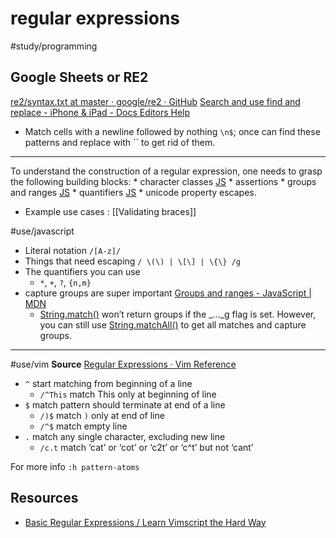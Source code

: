 # regular expressions
#study/programming
## Google Sheets or RE2
[re2/syntax.txt at master · google/re2 · GitHub](https://github.com/google/re2/blob/master/doc/syntax.txt)
[Search and use find and replace - iPhone & iPad - Docs Editors Help](https://support.google.com/docs/answer/62754?p=spreadsheets_find_replace&visit_id=637428810807385038-1405734979&rd=1)
* Match cells with a newline followed by nothing  `\n$`; once can find these patterns and replace with `` to get rid of them.
- - - -

To understand the construction of a regular expression, one needs to grasp  the following building blocks:
	* character classes [JS](https://developer.mozilla.org/en-US/docs/Web/JavaScript/Guide/Regular_Expressions/Character_Classes)
	* assertions
	* groups and ranges [JS](https://developer.mozilla.org/en-US/docs/Web/JavaScript/Guide/Regular_Expressions/Groups_and_Ranges)
	* quantifiers [JS](https://developer.mozilla.org/en-US/docs/Web/JavaScript/Guide/Regular_Expressions/Quantifiers)
	* unicode property escapes.
* Example use cases : [[Validating braces]]

#use/javascript

* Literal notation `/[A-z]/`
* Things that need escaping `/ \(\) | \[\] | \{\} /g`
* The quantifiers you can use
	* `*`, `+`, `?`, `{n,m}`
* capture groups are super important [Groups and ranges - JavaScript | MDN](https://developer.mozilla.org/en-US/docs/Web/JavaScript/Guide/Regular_Expressions/Groups_and_Ranges)
	* [String.match()](https://developer.mozilla.org/en-US/docs/Web/JavaScript/Reference/Global_Objects/String/match)  won’t return groups if the _…_g flag is set. However, you can still use  [String.matchAll()](https://developer.mozilla.org/en-US/docs/Web/JavaScript/Reference/Global_Objects/String/matchAll)  to get all matches and capture groups.

- - - -
#use/vim
**Source** [Regular Expressions · Vim Reference](https://learnbyexample.gitbooks.io/vim-reference/content/Regular_Expressions.html) 

* `^` start matching from beginning of a line
	* `/^This` match This only at beginning of line
* `$` match pattern should terminate at end of a line
	* `/)$` match `)` only at end of line
	* `/^$` match empty line
* `.` match any single character, excluding new line
	* `/c.t` match ‘cat’ or ‘cot’ or ‘c2t’ or ‘c^t’ but not ‘cant’

For more info `:h pattern-atoms`

## Resources
* [Basic Regular Expressions / Learn Vimscript the Hard Way](http://learnvimscriptthehardway.stevelosh.com/chapters/31.html)
